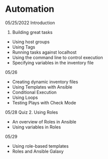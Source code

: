 # Automation
05/25/2022
Introduction
1. Building great tasks
- Using host groups 
- Using Tags
- Running tasks against localhost 
- Using the command line to control execution 
- Specifying variables in the inventory file 

05/26
- Creating dynamic inventory files
- Using Templates with Ansible
- Conditional Execution 
- Using Loops
- Testing Plays with Check Mode

05/28
Quiz
2. Using Roles
- An overview of Roles in Ansible
- Using variables in Roles

05/29
- Using role-based templates
- Roles and Ansible Galaxy

